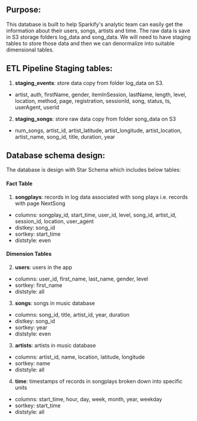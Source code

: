 ## Purpose:

This database is built to help Sparkify's analytic team can easily get the information about their users, songs, artists and time. 
The raw data is save in S3 storage folders log_data and song_data. We will need to have staging tables to store those data and then we can denormalize into suitable dimensional tables.

## ETL Pipeline Staging tables:

1. **staging_events**: store data copy from folder log_data on S3.
- artist, auth, firstName, gender, itemInSession, lastName, length, level, location, method, page, registration, sessionId, song, status, ts, userAgent, userId

2. **staging_songs**: store raw data copy from folder song_data on S3
- num_songs, artist_id, artist_latitude, artist_longitude, artist_location, artist_name, song_id, title, duration, year

## Database schema design:


The database is design with Star Schema which includes below tables:

#### Fact Table

1. **songplays**: records in log data associated with song plays i.e. records with page NextSong
- columns: songplay_id, start_time, user_id, level, song_id, artist_id, session_id, location, user_agent
- distkey: song_id
- sortkey: start_time
- diststyle: even

#### Dimension Tables

2. **users**: users in the app
- columns: user_id, first_name, last_name, gender, level
- sortkey: first_name
- diststyle: all

3. **songs**: songs in music database
- columns: song_id, title, artist_id, year, duration
- distkey: song_id
- sortkey: year
- diststyle: even

3. **artists**: artists in music database
- columns: artist_id, name, location, latitude, longitude
- sortkey: name
- diststyle: all

4. **time**: timestamps of records in songplays broken down into specific units
- columns: start_time, hour, day, week, month, year, weekday
- sortkey: start_time
- diststyle: all